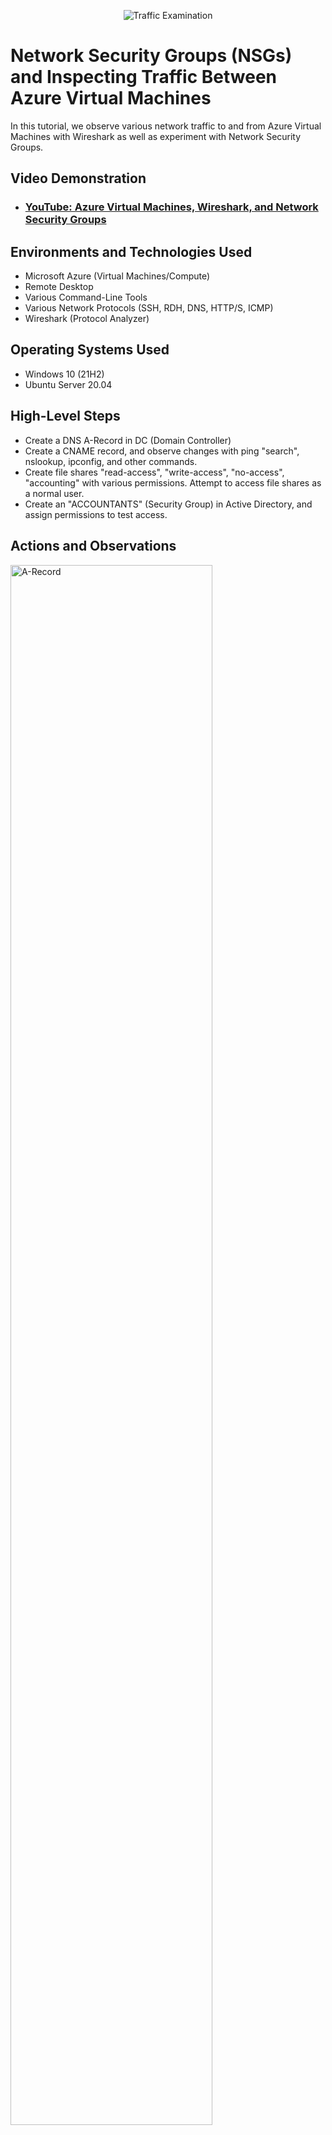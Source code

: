<p align="center">
<img src="https://i.imgur.com/Ua7udoS.png" alt="Traffic Examination"/>
</p>

<h1>Network Security Groups (NSGs) and Inspecting Traffic Between Azure Virtual Machines</h1>
In this tutorial, we observe various network traffic to and from Azure Virtual Machines with Wireshark as well as experiment with Network Security Groups. <br />


<h2>Video Demonstration</h2>

- ### [YouTube: Azure Virtual Machines, Wireshark, and Network Security Groups](https://www.youtube.com)

<h2>Environments and Technologies Used</h2>

- Microsoft Azure (Virtual Machines/Compute)
- Remote Desktop
- Various Command-Line Tools
- Various Network Protocols (SSH, RDH, DNS, HTTP/S, ICMP)
- Wireshark (Protocol Analyzer)

<h2>Operating Systems Used </h2>

- Windows 10 (21H2)
- Ubuntu Server 20.04

<h2>High-Level Steps</h2>

- Create a DNS A-Record in DC (Domain Controller)
- Create a CNAME record, and observe changes with ping "search", nslookup, ipconfig, and other commands.
- Create file shares "read-access", "write-access", "no-access", "accounting" with various permissions. Attempt to access file shares as a normal user.
- Create an "ACCOUNTANTS" (Security Group) in Active Directory, and assign permissions to test access.

<h2>Actions and Observations</h2>

<p>
<img src="https://i.imgur.com/SX1W5Nh.png" height="80%" width="80%" alt="A-Record"/>
</p>
<p>
A-Record in DC (Domain Controller).
</p>
<br />

<p>
<img src="https://i.imgur.com/20q4JrA.png" height="80%" width="80%" alt="Local DNS Cache"/>
</p>
<p>
Checking the local DNS after chaning the ip address to 8.8.8.8.
</p>
<br />

<p>
<img src="https://i.imgur.com/FJXxtpP.png" height="80%" width="80%" alt="CNAME"/>
</p>
<p>
CNAME record created and now pinging it.
</p>
<br />

<p>
<img src="https://i.imgur.com/DJmEXEB.png" height="80%" width="80%" alt="Disk Sanitization Steps"/>
</p>
<p>
Lorem ipsum dolor sit amet, consectetur adipiscing elit, sed do eiusmod tempor incididunt ut labore et dolore magna aliqua. Ut enim ad minim veniam, quis nostrud exercitation ullamco laboris nisi ut aliquip ex ea commodo consequat. Duis aute irure dolor in reprehenderit in voluptate velit esse cillum dolore eu fugiat nulla pariatur.
</p>
<br />
